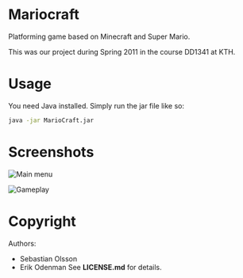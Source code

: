 Mariocraft
==========

Platforming game based on Minecraft and Super Mario.

This was our project during Spring 2011 in the course DD1341 at KTH.

Usage
=====
You need Java installed. Simply run the jar file like so:

```bash
java -jar MarioCraft.jar
```

Screenshots
===========

![Main menu](https://cloud.githubusercontent.com/assets/837775/4751840/45238d9e-5aa3-11e4-86fa-3d18298493c3.png "Main menu")

![Gameplay](https://cloud.githubusercontent.com/assets/837775/4751848/4effb888-5aa3-11e4-97ec-77a3604601b9.png "Gameplay")

Copyright
=========
Authors:
* Sebastian Olsson
* Erik Odenman
See **LICENSE.md** for details.
